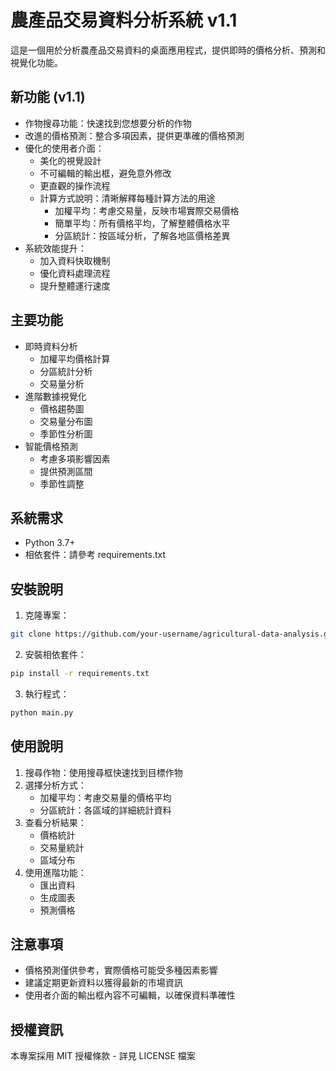 # 農產品交易資料分析系統 v1.1

這是一個用於分析農產品交易資料的桌面應用程式，提供即時的價格分析、預測和視覺化功能。

## 新功能 (v1.1)

- 作物搜尋功能：快速找到您想要分析的作物
- 改進的價格預測：整合多項因素，提供更準確的價格預測
- 優化的使用者介面：
  - 美化的視覺設計
  - 不可編輯的輸出框，避免意外修改
  - 更直觀的操作流程
  - 計算方式說明：清晰解釋每種計算方法的用途
    - 加權平均：考慮交易量，反映市場實際交易價格
    - 簡單平均：所有價格平均，了解整體價格水平
    - 分區統計：按區域分析，了解各地區價格差異
- 系統效能提升：
  - 加入資料快取機制
  - 優化資料處理流程
  - 提升整體運行速度

## 主要功能

- 即時資料分析
  - 加權平均價格計算
  - 分區統計分析
  - 交易量分析
- 進階數據視覺化
  - 價格趨勢圖
  - 交易量分布圖
  - 季節性分析圖
- 智能價格預測
  - 考慮多項影響因素
  - 提供預測區間
  - 季節性調整

## 系統需求

- Python 3.7+
- 相依套件：請參考 requirements.txt

## 安裝說明

1. 克隆專案：
```bash
git clone https://github.com/your-username/agricultural-data-analysis.git
```

2. 安裝相依套件：
```bash
pip install -r requirements.txt
```

3. 執行程式：
```bash
python main.py
```

## 使用說明

1. 搜尋作物：使用搜尋框快速找到目標作物
2. 選擇分析方式：
   - 加權平均：考慮交易量的價格平均
   - 分區統計：各區域的詳細統計資料
3. 查看分析結果：
   - 價格統計
   - 交易量統計
   - 區域分布
4. 使用進階功能：
   - 匯出資料
   - 生成圖表
   - 預測價格

## 注意事項

- 價格預測僅供參考，實際價格可能受多種因素影響
- 建議定期更新資料以獲得最新的市場資訊
- 使用者介面的輸出框內容不可編輯，以確保資料準確性

## 授權資訊

本專案採用 MIT 授權條款 - 詳見 LICENSE 檔案 